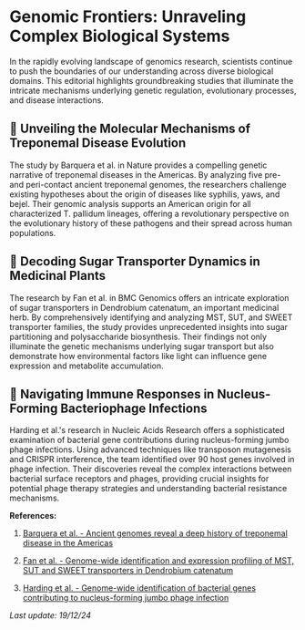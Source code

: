 # Genomic Frontiers: Unraveling Complex Biological Systems

In the rapidly evolving landscape of genomics research, scientists continue to push the boundaries of our understanding across diverse biological domains. This editorial highlights groundbreaking studies that illuminate the intricate mechanisms underlying genetic regulation, evolutionary processes, and disease interactions.

## 🧬 Unveiling the Molecular Mechanisms of Treponemal Disease Evolution

The study by Barquera et al. in Nature provides a compelling genetic narrative of treponemal diseases in the Americas. By analyzing five pre- and peri-contact ancient treponemal genomes, the researchers challenge existing hypotheses about the origin of diseases like syphilis, yaws, and bejel. Their genomic analysis supports an American origin for all characterized T. pallidum lineages, offering a revolutionary perspective on the evolutionary history of these pathogens and their spread across human populations.

## 🌱 Decoding Sugar Transporter Dynamics in Medicinal Plants

The research by Fan et al. in BMC Genomics offers an intricate exploration of sugar transporters in Dendrobium catenatum, an important medicinal herb. By comprehensively identifying and analyzing MST, SUT, and SWEET transporter families, the study provides unprecedented insights into sugar partitioning and polysaccharide biosynthesis. Their findings not only illuminate the genetic mechanisms underlying sugar transport but also demonstrate how environmental factors like light can influence gene expression and metabolite accumulation.

## 🦠 Navigating Immune Responses in Nucleus-Forming Bacteriophage Infections

Harding et al.'s research in Nucleic Acids Research offers a sophisticated examination of bacterial gene contributions during nucleus-forming jumbo phage infections. Using advanced techniques like transposon mutagenesis and CRISPR interference, the team identified over 90 host genes involved in phage infection. Their discoveries reveal the complex interactions between bacterial surface receptors and phages, providing crucial insights for potential phage therapy strategies and understanding bacterial resistance mechanisms.

**References:**

1. [Barquera et al. - Ancient genomes reveal a deep history of treponemal disease in the Americas](https://pubmed.ncbi.nlm.nih.gov/39694065)

2. [Fan et al. - Genome-wide identification and expression profiling of MST, SUT and SWEET transporters in Dendrobium catenatum](https://pubmed.ncbi.nlm.nih.gov/39695392)

3. [Harding et al. - Genome-wide identification of bacterial genes contributing to nucleus-forming jumbo phage infection](https://pubmed.ncbi.nlm.nih.gov/39694477)

*Last update: 19/12/24*
